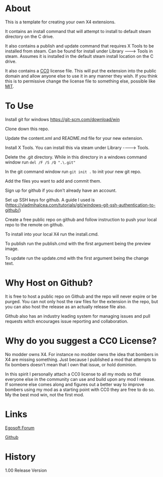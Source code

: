 # About

This is a template for creating your own X4 extensions.

It contains an install command that will attempt to install to default steam directory on the C drive.

It also contains a publish and update command that requires X Tools to be installed from steam. Can be found for install under Library ---> Tools in steam. Assumes it is installed in the default steam install location on the C drive.

It also contains a [CC0](https://creativecommons.org/share-your-work/public-domain/cc0/) license  file. This will put the extension into the public domain and allow anyone else to use it in any manner they wish. If you think this is to permissive change the license file to something else, possible like [MIT](https://opensource.org/licenses/MIT).

# To Use

Install git for windows https://git-scm.com/download/win

Clone down this repo.

Update the content.xml and README.md file for your new extension.

Install X Tools. You can install this via steam under Library ----> Tools.

Delete the .git directory. While in this directory in a windows command window run ```del /F /S /Q ".\.git"```

In the git command window run ```git init .``` to init your new git repo.

Add the files you want to add and commit them.

Sign up for github if you don't already have an account.

Set up SSH keys for github. A guide I used is (https://vladmihalcea.com/tutorials/git/windows-git-ssh-authentication-to-github/)

Create a free public repo on github and follow instruction to push your local repo to the remote on github.

To install into your local X4 run the install.cmd. 

To publish run the publish.cmd with the first argument being the preview image.

To update run the update.cmd with the first argument being the change  text.

# Why Host on Github?

It is free to host a public repo on Github and the repo will never expire or be purged. You can not only host the raw files for the extension in the repo, but you can also host the release as an actually release file also.

Github also has an industry leading system for managing issues and pull requests witch encourages issue reporting and collaboration.

# Why do you suggest a CC0 License?

No modder owns X4. For instance no modder owns the idea that bombers in X4 are missing something. Just because I published a mod that attempts to fix bombers doesn't mean that I own that issue, or hold dominion.

In this spirit I personally attach a CC0 license to all my mods so that everyone else in the community can use and build upon any mod I release. If someone else comes along and figures out a better way to improve bombers using my mod as a starting point with CC0 they are free to do so. My the best mod win, not the first mod.

# Links

[Egosoft Forum](https://forum.egosoft.com/viewtopic.php?f=181&t=419658)

[Github](https://github.com/rovermicrover/x4-extentiontemplate)

# History

1.00 Release Version